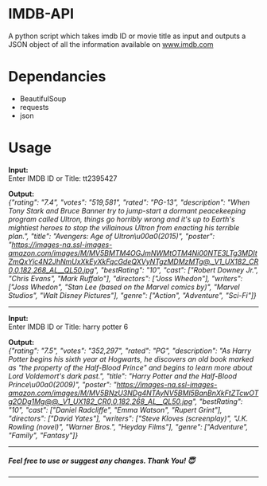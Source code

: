 # IMDB-API

A python script which takes imdb ID or movie title as input and outputs a JSON object of all the information available on www.imdb.com

# Dependancies
* BeautifulSoup
* requests
* json

# Usage

<b>Input:</b><br>
Enter IMDB ID or Title: tt2395427

<b>Output:</b><br>
<i>{"rating": "7.4", "votes": "519,581", "rated": "PG-13", "description": "When Tony Stark and Bruce Banner try to jump-start a dormant peacekeeping program called Ultron, things go horribly wrong and it's up to Earth's mightiest heroes to stop the villainous Ultron from enacting his terrible plan.", "title": "Avengers: Age of Ultron\u00a0(2015)", "poster": "https://images-na.ssl-images-amazon.com/images/M/MV5BMTM4OGJmNWMtOTM4Ni00NTE3LTg3MDItZmQxYjc4N2JhNmUxXkEyXkFqcGdeQXVyNTgzMDMzMTg@._V1_UX182_CR0,0,182,268_AL__QL50.jpg", "bestRating": "10", "cast": ["Robert Downey Jr.", "Chris Evans", "Mark Ruffalo"], "directors": ["Joss Whedon"], "writers": ["Joss Whedon", "Stan Lee (based on the Marvel comics by)", "Marvel Studios", "Walt Disney Pictures"], "genre": ["Action", "Adventure", "Sci-Fi"]}
</i>
<br>
<hr>
<b>Input:</b><br>
Enter IMDB ID or Title:  harry potter 6

<b>Output:</b><br>
<i>{"rating": "7.5", "votes": "352,297", "rated": "PG", "description": "As Harry Potter begins his sixth year at Hogwarts, he discovers an old book marked as \"the property of the Half-Blood Prince\" and begins to learn more about Lord Voldemort's dark past.", "title": "Harry Potter and the Half-Blood Prince\u00a0(2009)", "poster": "https://images-na.ssl-images-amazon.com/images/M/MV5BNzU3NDg4NTAyNV5BMl5BanBnXkFtZTcwOTg2ODg1Mg@@._V1_UX182_CR0,0,182,268_AL__QL50.jpg", "bestRating": "10", "cast": ["Daniel Radcliffe", "Emma Watson", "Rupert Grint"], "directors": ["David Yates"], "writers": ["Steve Kloves (screenplay)", "J.K. Rowling (novel)", "Warner Bros.", "Heyday Films"], "genre": ["Adventure", "Family", "Fantasy"]}
</i>
<br><hr>
<h5>Feel free to use or suggest any changes. Thank You! &#128519;</h5>
<hr>
